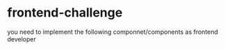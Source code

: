 # frontend-challenge
you need to implement the following componnet/components as frontend developer
